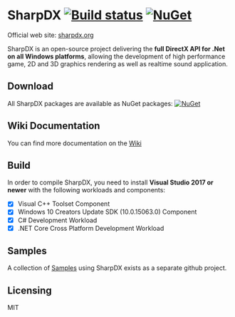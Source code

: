 # SharpDX [![Build status](https://ci.appveyor.com/api/projects/status/21v2akj26ytuyml6?svg=true)](https://ci.appveyor.com/project/xoofx/sharpdx)  [![NuGet](https://img.shields.io/nuget/v/SharpDX.svg)](https://www.nuget.org/packages?q=Tags%3A%22SharpDX%22)

Official web site: [sharpdx.org](http://sharpdx.org)

SharpDX is an open-source project delivering the **full DirectX API for .Net on all Windows platforms**, allowing the development of high performance game, 2D and 3D graphics rendering as well as realtime sound application.

## Download

All SharpDX packages are available as NuGet packages: [![NuGet](https://img.shields.io/nuget/v/SharpDX.svg)](https://www.nuget.org/packages?q=Tags%3A%22SharpDX%22)

## Wiki Documentation

You can find more documentation on the [Wiki](http://sharpdx.org/wiki)

## Build

In order to compile SharpDX, you need to install **Visual Studio 2017 or newer** with the following workloads and components:

- [x] Visual C++ Toolset Component
- [x] Windows 10 Creators Update SDK (10.0.15063.0) Component
- [x] C# Development Workload
- [x] .NET Core Cross Platform Development Workload

## Samples

A collection of [Samples](https://github.com/sharpdx/SharpDX-Samples) using SharpDX exists as a separate github project.

## Licensing
 
MIT
